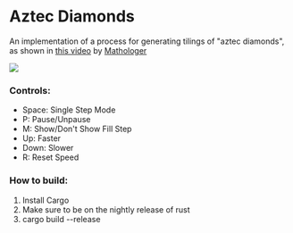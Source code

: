 # Aztec Diamonds

An implementation of a process for generating tilings of "aztec diamonds", as shown in [this video](https://www.youtube.com/watch?v=Yy7Q8IWNfHM) by [Mathologer](https://www.youtube.com/channel/UC1_uAIS3r8Vu6JjXWvastJg)

![](diamonds.gif)

### Controls:
 - Space: Single Step Mode
 - P: Pause/Unpause
 - M: Show/Don't Show Fill Step
 - Up: Faster
 - Down: Slower
 - R: Reset Speed

### How to build:
1. Install Cargo
2. Make sure to be on the nightly release of rust
3. cargo build --release
